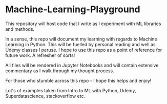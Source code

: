 # Machine-Learning-Playground

This repository will host code that I write as I experiment with ML libraries and methods.

In a sense, this repo will document my learning with regards to Machine Learning in Python. This will be fuelled by personal reading and well as Udemy classes I peruse. I hope to use this repo as a point of reference for future work. A refresher of sorts!

All files will be rendered in Jupyter Notebooks and will contain extensive commentary as I walk through my thought process.

For those who stumble across this repo - I hope this helps and enjoy!

Lot's of examples taken from Intro to ML with Python, Udemy, Superdatascience, stackoverflow etc.
